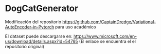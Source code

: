 # DogCatGenerator
Modificación del repositorio https://github.com/CaptainDredge/Variational-AutoEncoder-in-Pytorch para uso académico

El dataset puede descargarse en: https://www.microsoft.com/en-us/download/details.aspx?id=54765
(El enlace se encuentra el el repositorio original)
